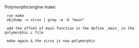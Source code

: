 
Polymorphicengine make:

     run make
     objdump -x virus | grep -w -E "main"

     add the offset of main function in the define _main_ in the polymorphic.c file

     make again & the virus is now polymorphic